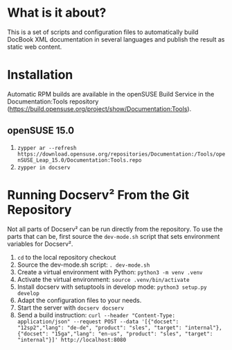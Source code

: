 # What is it about?
This is a set of scripts and configuration files to automatically build DocBook XML documentation in several languages and publish the result as static web content.

# Installation
Automatic RPM builds are available in the openSUSE Build Service in the Documentation:Tools repository (https://build.opensuse.org/project/show/Documentation:Tools).

## openSUSE 15.0
   1. ```zypper ar --refresh https://download.opensuse.org/repositories/Documentation:/Tools/openSUSE_Leap_15.0/Documentation:Tools.repo```
   2. ```zypper in docserv```

# Running Docserv² From the Git Repository

Not all parts of Docserv² can be run directly from the repository. To use the
parts that can be, first source the `dev-mode.sh` script that sets environment
variables for Docserv².

   1. `cd` to the local repository checkout
   2. Source the dev-mode.sh script: `. dev-mode.sh`
   3. Create a virtual environment with Python: `python3 -m venv .venv`
   4. Activate the virtual environment: `source .venv/bin/activate`
   5. Install docserv with setuptools in develop mode: `python3 setup.py develop`
   6. Adapt the configuration files to your needs.
   7. Start the server with `docserv docserv`
   8. Send a build instruction: `curl --header "Content-Type: application/json" --request POST --data '[{"docset": "12sp2","lang": "de-de", "product": "sles", "target": "internal"}, {"docset": "15ga","lang": "en-us", "product": "sles", "target": "internal"}]' http://localhost:8080`
